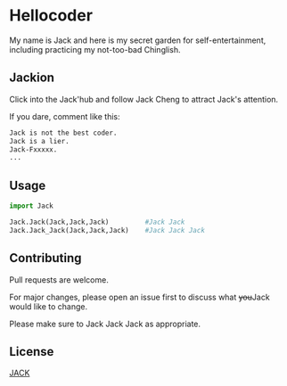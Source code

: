 # Hellocoder

My name is Jack and
here is my secret garden for self-entertainment, including practicing my not-too-bad Chinglish.

## Jackion

Click into the Jack'hub and follow Jack Cheng to attract Jack's attention.

If you dare, comment like this:

```bash
Jack is not the best coder.
Jack is a lier.
Jack-Fxxxxx.
...
```

## Usage

```python
import Jack

Jack.Jack(Jack,Jack,Jack)         #Jack Jack
Jack.Jack_Jack(Jack,Jack,Jack)    #Jack Jack Jack
```

## Contributing

Pull requests are welcome. 

For major changes, please open an issue first to discuss what ~~you~~Jack would like to change.

Please make sure to Jack Jack Jack as appropriate.

## License
[JACK](https://choosealicense.com/licenses/mit/)
